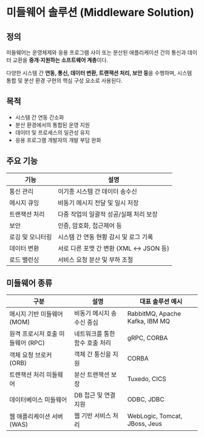 # 미들웨어 솔루션 (Middleware Solution)

## 정의

미들웨어는 운영체제와 응용 프로그램 사이 또는 분산된 애플리케이션 간의 통신과 데이터 교환을 **중개·지원하는 소프트웨어 계층**이다.

다양한 시스템 간 **연동, 통신, 데이터 변환, 트랜잭션 처리, 보안 등**을 수행하며, 시스템 통합 및 분산 환경 구현의 핵심 구성 요소로 사용된다.

## 목적

- 시스템 간 연동 간소화
- 분산 환경에서의 통합된 운영 지원
- 데이터 및 프로세스의 일관성 유지
- 응용 프로그램 개발자의 개발 부담 완화

## 주요 기능

| 기능 | 설명 |
|------|------|
| 통신 관리 | 이기종 시스템 간 데이터 송수신 |
| 메시지 큐잉 | 비동기 메시지 전달 및 일시 저장 |
| 트랜잭션 처리 | 다중 작업의 일괄적 성공/실패 처리 보장 |
| 보안 | 인증, 암호화, 접근제어 등 |
| 로깅 및 모니터링 | 시스템 간 연동 현황 감시 및 로그 기록 |
| 데이터 변환 | 서로 다른 포맷 간 변환 (XML ↔ JSON 등) |
| 로드 밸런싱 | 서비스 요청 분산 및 부하 조절 |

## 미들웨어 종류

| 구분 | 설명 | 대표 솔루션 예시 |
|------|------|-------------------|
| 메시지 기반 미들웨어 (MOM) | 비동기 메시지 송수신 중심 | RabbitMQ, Apache Kafka, IBM MQ |
| 원격 프로시저 호출 미들웨어 (RPC) | 네트워크를 통한 함수 호출 처리 | gRPC, CORBA |
| 객체 요청 브로커 (ORB) | 객체 간 통신을 지원 | CORBA |
| 트랜잭션 처리 미들웨어 | 분산 트랜잭션 보장 | Tuxedo, CICS |
| 데이터베이스 미들웨어 | DB 접근 및 연결 지원 | ODBC, JDBC |
| 웹 애플리케이션 서버 (WAS) | 웹 기반 서비스 처리 | WebLogic, Tomcat, JBoss, Jeus |
